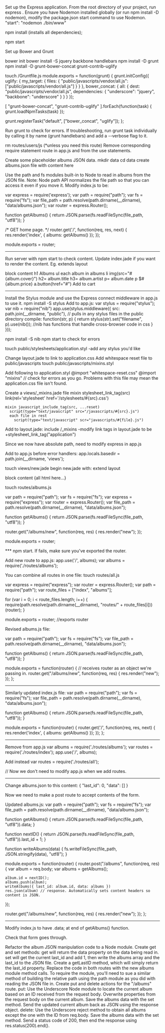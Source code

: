 Set up the Express application.
From the root directory of your project, run express .
Ensure you have Nodemon installed globally (or run npm install -D nodemon), modify the package.json start command to use Nodemon.
  "start": "nodemon ./bin/www"

npm install (installs all dependencies);

npm start

Set up Bower and Grunt

bower init
bower install -S jquery backbone handlebars
npm install -D grunt
npm install -D  grunt-bower-concat grunt-contrib-uglify

touch /Gruntfile.js
module.exports = function(grunt) {
  grunt.initConfig({
    uglify: {
      my_target: {
        files: {
          "public/javascripts/vendor/all.js": ["public/javascripts/vendor/all.js"]
        }
      }
    },
    bower_concat: {
      all: {
        dest: "public/javascripts/vendor/all.js",
        dependencies: {
          "underscore": "jquery",
          "backbone": "underscore"
        }
      }
    }
  });

  [
    "grunt-bower-concat",
    "grunt-contrib-uglify"
  ].forEach(function(task) {
    grunt.loadNpmTasks(task)
  });

  grunt.registerTask("default", ["bower_concat", "uglify"]);
};

Run grunt to check for errors. If troubleshooting, run grunt task individually by calling it by name (grunt handlebars) and add a --verbose flag to it. 

rm routes/users/js (*unless you need this route)
Remove corresponding require statement route in app.js and from the use statements.

Create some placeholder albums JSON data.
  mkdir data
  cd data
  create albums.json file with content here

Use the path and fs modules built-in to Node to read in albums from the JSON file.
Note: Node path API normalizes the file path so that you can access it even if you move it.
Modify index.js to be:

var express = require('express');
var path = require("path");
var fs = require("fs");
var file_path = path.resolve(path.dirname(__dirname), "data/albums.json");
var router = express.Router();

function getAlbums() {
  return JSON.parse(fs.readFileSync(file_path, "utf8"));
}

/* GET home page. */
router.get('/', function(req, res, next) {
  res.render('index', { 
    albums: getAlbums() 
  });
});

module.exports = router;


*****

Run server with npm start to check content.
Update index.jade if you want to render the content. Eg.
extends layout

block content
  h1 Albums
  ul
    each album in albums
      li
        img(src="#{album.cover}")
        h2= album.title
        h3= album.artist
        p= album.date
        p $#{album.price}
        a.button(href="#") Add to cart

****

Install the Stylus module and use the Express connect middleware in app.js to use it.
  npm install -S stylus
  Add to app.js: 
    var stylus = require("stylus");
    var nib = require("nib")
    app.use(stylus.middleware({
      src: path.join(__dirname, "public"),   // pulls in any stylus files in the public directory
      compile: function(str, p) {
        return stylus(str).set("filename", p).use(nib());  //nib has functions that handle cross-browser code in css
      }
    }));

  npm install -S nib
  npm start to check for errors

  touch public/stylesheets/application.styl
    -add any stylus you'd like

  Change layout.jade to link to application.css
  Add whitespace reset file to public/javascripts
  touch public/javascripts/mixins.styl

  Add following to application.styl
    @import "whitespace-reset.css"
    @import "mixins" // check for errors as you go. Problems with this file may mean the application.css file isn't found.

Create a views/_mixins.jade file
    mixin stylesheet_link_tag(src)
      link(rel='stylesheet' href='/stylesheets/#{src}.css')

    mixin javascript_include_tag(src, ...reset)
      script(type="text/javascript" src="/javascripts/#{src}.js")
      each file in rest
        script(type="text/javascript" scr="javascripts/#{file}.js")

Add to layout.jade:  include /_mixins
  -modify link tags in layout.jade to be +stylesheet_link_tag("application")

Since we now have absolute path, need to modify express in app.js

Add to app.js before error handlers: app.locals.basedir = path.join(__dirname, 'views');

touch views/new.jade
begin new.jade with:
  extend layout

  block content
    {all html here...}

touch routes/albums.js

var path = require("path");
var fs = require("fs");
var express = require("express");
var router = express.Router();
var file_path = path.resolve(path.dirname(__dirname), "data/albums.json");

function getAlbums() {
  return JSON.parse(fs.readFileSync(file_path, "utf8"));
}

router.get("/albums/new", function(req, res) {
  res.render("new");
});

module.exports = router;


*** npm start. If fails, make sure you've exported the router.

Add new route to app.js:
  app.use('/', albums);
  var albums = require('./routes/albums');

You can combine all routes in one file: touch routes/all.js

var express = require("express");
var router = express.Router();
var path = require("path");
var route_files = ["index", "albums"];

for (var i = 0; i < route_files.length; i++) {
  require(path.resolve(path.dirname(__dirname), "routes/" + route_files[i]))(router);
}

module.exports = router; //exports router

Revised albums.js file:

var path = require("path");
var fs = require("fs");
var file_path = path.resolve(path.dirname(__dirname), "data/albums.json");

function getAlbums() {
  return JSON.parse(fs.readFileSync(file_path, "utf8"));
}

module.exports = function(router) { // receives router as an object we're passing in.
  router.get("/albums/new", function(req, res) {
    res.render("new");
  });
};

***

Similarly updated index.js file:
var path = require("path");
var fs = require("fs");
var file_path = path.resolve(path.dirname(__dirname), "data/albums.json");

function getAlbums() {
  return JSON.parse(fs.readFileSync(file_path, "utf8"));
}

module.exports = function(router) {
  router.get('/', function(req, res, next) {
    res.render('index', { 
      albums: getAlbums() 
    });
  });
};


***

Remove from app.js
var albums = require('./routes/albums');
var routes = require('./routes/index');
app.use('/', albums);

Add instead
var routes = require('./routes/all');


// Now we don't need to modify app.js when we add routes.
***


Change albums.json to this content:
{
  "last_id": 0,
  "data": []
}

Now we need to make a post route to accept contents of the form.

Updated albums.js:
var path = require("path");
var fs = require("fs");
var file_path = path.resolve(path.dirname(__dirname), "data/albums.json");

function getAlbums() {
  return JSON.parse(fs.readFileSync(file_path, "utf8")).data;
}

function nextID() {
  return JSON.parse(fs.readFileSync(file_path, "utf8")).last_id + 1;
}

function writeAlbums(data) {
  fs.writeFileSync(file_path, JSON.stringify(data), "utf8");
}

module.exports = function(router) {
  router.post("/albums", function(req, res) {
    var album = req.body;
    var albums = getAlbums();

    album.id = nextID();
    albums.push(album);
    writeAlbums({ last_id: album.id, data: albums })
    res.json(album) // response. Automatically sets content headers so content is JSON.
  });

  router.get("/albums/new", function(req, res) {
    res.render("new");
  });
};

***

Modify index.js to have .data;  at end of getAlbums() function.

Check that form goes through.


Refactor the album JSON manipulation code to a Node module.
Create get and set methods:
get will return the data property on the data being read in.
set will get the current last_id and add 1, then write the albums array and the last_id to the JSON file.
Create a getLastID method, which will simply return the last_id property.
Replace the code in both routes with the new albums module method calls. To require the module, you'll need to sue a similar method of building the relative path using the path module as you did with reading the JSON file in.
Create put and delete actions for the "/albums" route.
put:
Use the Underscore Node module to locate the current album based on an ID received from the request body.
Overwrite properties from the request body on the current album.
Save the albums data with the set method.
Send the updated current album back as JSON using the response object.
delete:
Use the Underscore reject method to obtain all albums except the one with the ID from req.body.
Save the albums data with the set method.
Send a status code of 200, then end the response using res.status(200).end().

